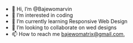 - 👋 Hi, I’m @Bajewomarvin
- 👀 I’m interested in coding
- 🌱 I’m currently learning Responsive Web Design
- 💞️ I’m looking to collaborate on wed designs
- 📫 How to reach me bajewomatrix@gmail.com, 

<!---
Bajewomarvin/Bajewomarvin is a ✨ special ✨ repository because its `README.md` (this file) appears on your GitHub profile.
You can click the Preview link to take a look at your changes.
--->
